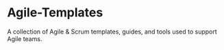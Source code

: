 # Agile-Templates
A collection of Agile &amp; Scrum templates, guides, and tools used to support Agile teams.
